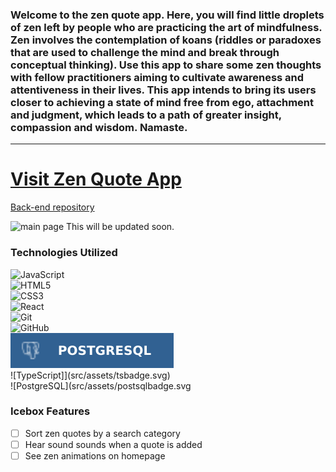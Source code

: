 
### Welcome to the zen quote app. Here, you will find little droplets of zen left by people who are practicing the art of mindfulness. Zen involves the contemplation of koans (riddles or paradoxes that are used to challenge the mind and break through conceptual thinking). Use this app to share some zen thoughts with fellow practitioners aiming to cultivate awareness and attentiveness in their lives. This app intends to bring its users closer to achieving a state of mind free from ego, attachment and judgment, which leads to a path of greater insight, compassion and wisdom. Namaste.
---

# [Visit Zen Quote App](https://zen-quote-app.netlify.app)


[Back-end repository](https://zen-quote-app.netlify.app)


![main page](src/assets/screenshot.png) This will be updated soon.


### Technologies Utilized
![JavaScript](https://img.shields.io/badge/javascript-%23323330.svg?style=for-the-badge&logo=javascript&logoColor=%23F7DF1E)<br/>
![HTML5](https://img.shields.io/badge/html5-%23E34F26.svg?style=for-the-badge&logo=html5&logoColor=white)<br />
![CSS3](https://img.shields.io/badge/css3-%231572B6.svg?style=for-the-badge&logo=css3&logoColor=white)<br />
![React](https://img.shields.io/badge/react-%2320232a.svg?style=for-the-badge&logo=react&logoColor=%2361DAFB)<br />
![Git](https://img.shields.io/badge/git-%23F05033.svg?style=for-the-badge&logo=git&logoColor=white)<br />
![GitHub](https://img.shields.io/badge/github-%23121011.svg?style=for-the-badge&logo=github&logoColor=white)<br />
![Sequelize](src/assets/sequelizebadge.svg)<br />
![TypeScript]](src/assets/tsbadge.svg)<br />
![PostgreSQL](src/assets/postsqlbadge.svg<br />

### Icebox Features
- [ ] Sort zen quotes by a search category
- [ ] Hear sound sounds when a quote is added
- [ ] See zen animations on homepage
